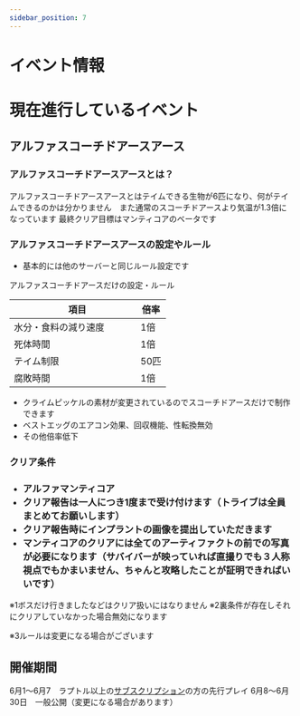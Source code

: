 ```yaml
---
sidebar_position: 7
---
```

<!-- 
# イベント情報
# 現在進行しているイベント

## マッスルアイランド

### マッスルアイランドとは？

マッスルアイランドとはテイムできる生物が肩乗せや、手持ち恐竜だけになり　代わりに<h4>サバイバーの攻撃力が1000倍</h4>になり、他のステータスも強化される　簡単にいえば<h4>全てを筋肉で解決する</h4>　がコンセプトのイベントサーバーになっています
最大難易度のクリア目標は監視者αのクリアです。

### マッスルアイランドの設定やルール
- 基本的には他のサーバーと同じルール設定です

マッスルアイランドだけの設定・ルール

　サバイバーのステータス | 上がり幅 
  ------------------ | -------- 
  体力　　 　　　　　| 1.5倍  
  スタミナ　　　　　 | 1.5倍       
  酸素量　　　　　　　| 1倍    
  食料　　　　　　　 | 1倍    
  重量　　　　　　　　| 40倍    
  近接攻撃　　　　　　| 10ポイント時点で1000倍     
  移動速度　　　　　　| 1.5倍     
　



- クライムピッケルの素材が変更されているのでアイランドだけで制作できます
- ショットガン類TEKライフルなどの強力な重火器の禁止
- 一部の強力なアイテムの禁止
- 肩乗せ生物とペラゴルニスのみテイム可能
- 火山 雪山付近は飛行・グラップル禁止※1
- 同盟は組んでもよいがクリア条件に注意※2・3
- トライブ最大人数10人

### クリア条件
- <h3>ガンマボス各種 1匹につき1チビペット</h3>
- <h3>ベータボス各種 1匹につき2ちびペット</h3>
- <h3>アルファボス各種 1匹につき3チビペット</h3>
- <h3>アルファ監視者  マッスルサバイバー称号</h3>

- クリア報告は一人につき1度まで受け付けます（トライブは全員まとめてお願いします） 
- 監視者はクリア報告時に1トライブごとに供物を提出してもらいます※3
- クリア報告時にインプラントの画像を提出していただきます
- 監視者のクリアには最低5種類以上のアーティファクトの前での写真が必要になります（サバイバーが映っていれば直撮りでも３人称視点でもかまいません、ちゃんと攻略したことが証明できればいいです）

※1この青いエリアが飛行グラップル禁止エリアです

<img src="/img/event/area1.jpg" alt="代替テキスト" width="400" height="200"/><img src="/img/event/area2.jpg" alt="代替テキスト" width="400" height="200"/>

※2ボスだけ行きましたなどはクリア扱いにはなりません

※3　同盟で監視者をクリアした場合はそれぞれのトライブごとに貢物の提出が
必要になります

※4ルールは変更になる場合がございます

## 開催期間

4月15～4月22　ラプトル以上の[サブスクリプション](https://ark-tsudoi.f5.si/docs/Feeling)の方の先行プレイ
4月22～5月31日　一般公開（変更になる場合があります）-->

# イベント情報
# 現在進行しているイベント

## アルファスコーチドアースアース

### アルファスコーチドアースアースとは？

アルファスコーチドアースアースとはテイムできる生物が6匹になり、何がテイムできるのかは分かりません　また通常のスコーチドアースより気温が1.3倍になっています
最終クリア目標はマンティコアのベータです

### アルファスコーチドアースアースの設定やルール
- 基本的には他のサーバーと同じルール設定です

アルファスコーチドアースだけの設定・ルール

　項目 | 倍率
  ------------------ | -------- 
  水分・食料の減り速度　　　| 1倍  
  死体時間　　　　　 | 1倍       
  テイム制限　　　　　　　| 50匹   
  腐敗時間　　　　　　　 | 1倍    





- クライムピッケルの素材が変更されているのでスコーチドアースだけで制作できます
- ベストエッグのエアコン効果、回収機能、性転換無効
- その他倍率低下



### クリア条件
- <h3>アルファマンティコア<sa
- クリア報告は一人につき1度まで受け付けます（トライブは全員まとめてお願いします） 
- クリア報告時にインプラントの画像を提出していただきます
- マンティコアのクリアには全てのアーティファクトの前での写真が必要になります（サバイバーが映っていれば直撮りでも３人称視点でもかまいません、ちゃんと攻略したことが証明できればいいです）

※1ボスだけ行きましたなどはクリア扱いにはなりません
※2裏条件が存在しそれにクリアしていなかった場合無効になります

※3ルールは変更になる場合がございます

## 開催期間

6月1～6月7　ラプトル以上の[サブスクリプション](https://ark-tsudoi.f5.si/docs/Feeling)の方の先行プレイ
6月8～6月30日　一般公開（変更になる場合があります）